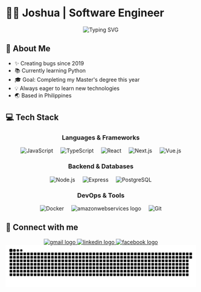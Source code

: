 # 👨‍💻 Joshua | Software Engineer

<div align="center">
  <img src="https://readme-typing-svg.demolab.com?font=Fira+Code&weight=600&size=28&duration=4000&pause=1000&color=6C63FF&center=true&vCenter=true&width=435&lines=Full+Stack+Developer;Software+Engineer;Tech+Enthusiast" alt="Typing SVG" />
</div>

## 🚀 About Me

- ✨ Creating bugs since 2019
- 📚 Currently learning Python
- 🎓 Goal: Completing my Master's degree this year
- 💡 Always eager to learn new technologies
- 🌏 Based in Philippines 

## 💻 Tech Stack

<div align="center">
  <h3>Languages & Frameworks</h3>
  <picture>
    <source media="(prefers-color-scheme: dark)" srcset="https://cdn.simpleicons.org/javascript/white" />
    <source media="(prefers-color-scheme: light)" srcset="https://cdn.simpleicons.org/javascript/black" />
    <img alt="JavaScript" height="40" width="40" src="https://cdn.simpleicons.org/javascript" />
  </picture>
  <img width="12" />
  <picture>
    <source media="(prefers-color-scheme: dark)" srcset="https://cdn.simpleicons.org/typescript/white" />
    <source media="(prefers-color-scheme: light)" srcset="https://cdn.simpleicons.org/typescript/black" />
    <img alt="TypeScript" height="40" width="40" src="https://cdn.simpleicons.org/typescript" />
  </picture>
  <img width="12" />
  <picture>
    <source media="(prefers-color-scheme: dark)" srcset="https://cdn.simpleicons.org/react/white" />
    <source media="(prefers-color-scheme: light)" srcset="https://cdn.simpleicons.org/react/black" />
    <img alt="React" height="40" width="40" src="https://cdn.simpleicons.org/react" />
  </picture>
  <img width="12" />
  <picture>
    <source media="(prefers-color-scheme: dark)" srcset="https://cdn.simpleicons.org/nextdotjs/white" />
    <source media="(prefers-color-scheme: light)" srcset="https://cdn.simpleicons.org/nextdotjs/black" />
    <img alt="Next.js" height="40" width="40" src="https://cdn.simpleicons.org/nextdotjs" />
  </picture>
  <img width="12" />
  <picture>
    <source media="(prefers-color-scheme: dark)" srcset="https://cdn.simpleicons.org/vuedotjs/white" />
    <source media="(prefers-color-scheme: light)" srcset="https://cdn.simpleicons.org/vuedotjs/black" />
    <img alt="Vue.js" height="40" width="40" src="https://cdn.simpleicons.org/vuedotjs" />
  </picture>

  <h3>Backend & Databases</h3>
  <picture>
    <source media="(prefers-color-scheme: dark)" srcset="https://cdn.simpleicons.org/nodedotjs/white" />
    <source media="(prefers-color-scheme: light)" srcset="https://cdn.simpleicons.org/nodedotjs/black" />
    <img alt="Node.js" height="40" width="40" src="https://cdn.simpleicons.org/nodedotjs" />
  </picture>
  <img width="12" />
  <picture>
    <source media="(prefers-color-scheme: dark)" srcset="https://cdn.simpleicons.org/express/white" />
    <source media="(prefers-color-scheme: light)" srcset="https://cdn.simpleicons.org/express/black" />
    <img alt="Express" height="40" width="40" src="https://cdn.simpleicons.org/express" />
  </picture>
  <img width="12" />
  <picture>
    <source media="(prefers-color-scheme: dark)" srcset="https://cdn.simpleicons.org/postgresql/white" />
    <source media="(prefers-color-scheme: light)" srcset="https://cdn.simpleicons.org/postgresql/black" />
    <img alt="PostgreSQL" height="40" width="40" src="https://cdn.simpleicons.org/postgresql" />
  </picture>

  <h3>DevOps & Tools</h3>
  <picture>
    <source media="(prefers-color-scheme: dark)" srcset="https://cdn.simpleicons.org/docker/white" />
    <source media="(prefers-color-scheme: light)" srcset="https://cdn.simpleicons.org/docker/black" />
    <img alt="Docker" height="40" width="40" src="https://cdn.simpleicons.org/docker" />
  </picture>
  <img width="12" />
  <picture>
     <img src="https://cdn.jsdelivr.net/gh/devicons/devicon/icons/amazonwebservices/amazonwebservices-line-wordmark.svg" height="30" alt="amazonwebservices logo"  />
  </picture>
  <img width="12" />
  <picture>
    <source media="(prefers-color-scheme: dark)" srcset="https://cdn.simpleicons.org/git/white" />
    <source media="(prefers-color-scheme: light)" srcset="https://cdn.simpleicons.org/git/black" />
    <img alt="Git" height="40" width="40" src="https://cdn.simpleicons.org/git" />
  </picture>
</div>

## 🤝 Connect with me

<div align="center">
  <a href="mailto:joshuaarnaez22@gmail.com">
    <img src="https://img.shields.io/static/v1?message=Gmail&logo=gmail&label=&color=D14836&logoColor=white&labelColor=&style=for-the-badge" height="35" alt="gmail logo" />
  </a>
  <a href="https://www.linkedin.com/in/joshua-arnaez-764b60143/">
    <img src="https://img.shields.io/static/v1?message=LinkedIn&logo=linkedin&label=&color=0077B5&logoColor=white&labelColor=&style=for-the-badge" height="35" alt="linkedin logo" />
  </a>
  <a href="https://www.facebook.com/joshua.arnaez.5/">
    <img src="https://img.shields.io/static/v1?message=Facebook&logo=facebook&label=&color=1877F2&logoColor=white&labelColor=&style=for-the-badge" height="35" alt="facebook logo" />
  </a>
</div>

<img src="https://raw.githubusercontent.com/joshuaarnaez22/joshuaarnaez22/output/snake.svg" alt="Snake animation" />
